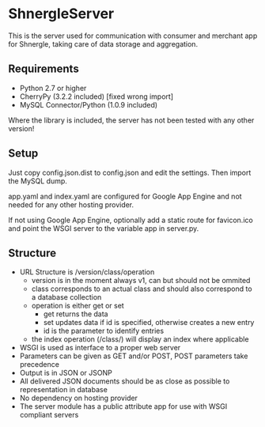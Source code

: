 ShnergleServer
==============

This is the server used for communication with consumer and merchant app for Shnergle, taking care of data storage and aggregation.

Requirements
------------

 * Python 2.7 or higher
 * CherryPy (3.2.2 included) [fixed wrong import]
 * MySQL Connector/Python (1.0.9 included)

Where the library is included, the server has not been tested with any other version!


Setup
-----

Just copy config.json.dist to config.json and edit the settings. Then import the MySQL dump.

app.yaml and index.yaml are configured for Google App Engine and not needed for any other hosting provider.

If not using Google App Engine, optionally add a static route for favicon.ico and point the WSGI server to the variable app in server.py.


Structure
---------
 
 * URL Structure is /version/class/operation
   * version is in the moment always v1, can but should not be ommited
   * class corresponds to an actual class and should also correspond to a database collection
   * operation is either get or set
     * get returns the data
     * set updates data if id is specified, otherwise creates a new entry
	 * id is the parameter to identify entries
   * the index operation (/class/) will display an index where applicable
 * WSGI is used as interface to a proper web server
 * Parameters can be given as GET and/or POST, POST parameters take precedence
 * Output is in JSON or JSONP
 * All delivered JSON documents should be as close as possible to representation in database
 * No dependency on hosting provider
 * The server module has a public attribute app for use with WSGI compliant servers
